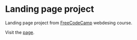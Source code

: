 # Landing page project
Landing page project from [FreeCodeCamp](https://www.freecodecamp.org/) webdesing course.

Visit the [page](https://codepen.io/yousef_040/pen/bmGpev?editors=1100). 
